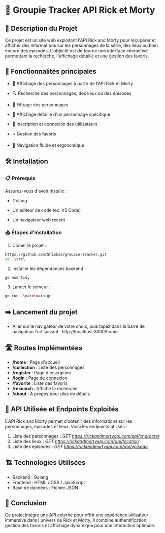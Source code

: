 # 🚀 Groupie Tracker API Rick et Morty

## 📌 Description du Projet

Ce projet est un site web exploitant l'API Rick and Morty pour récupérer et afficher des informations sur les personnages de la série, des lieux ou bien encore des episodes. L'objectif est de fournir une interface interactive permettant la recherche, l'affichage détaillé et une gestion des favoris.

## 🔧 Fonctionnalités principales

- 📜 Affichage des personnages à partir de l'API Rick et Morty

- 🔍 Recherche des personnages, des lieux ou des épisodes

- 🚬 Filtrage des personnages

- 📄 Affichage détaillé d'un personnage spécifique

- 📝 Inscription et connexion des utilisateurs

- ⭐ Gestion des favoris

- 🎨 Navigation fluide et ergonomique

## 🛠 Installation

### 📋 Prérequis

Assurez-vous d'avoir installé :

- Golang

- Un éditeur de code (ex: VS Code)

- Un navigateur web récent

### 📥 Étapes d'installation

1. Cloner le projet :

```sh
https://github.com/Shiokaa/groupie-tracker.git
cd .\src\
```

2. Installer les dépendances backend :

```sh
go mod tidy
```

3. Lancer le serveur :

```sh
go run .\main\main.go
```

## ➡️ Lancement du projet

- Aller sur le navigateur de votre choix, puis tapez dans la barre de navigation l'url suivant : http://localhost:3000/home

## 🛣️ Routes Implémentées

- **/home** : Page d'accueil
- **/collection** : Liste des personnages
- **/register** : Page d'inscription
- **/login** : Page de connexion
- **/favorite** : Liste des favoris
- **/research** : Affiche la recherche
- **/about** : A propos pour plus de détails

## 📡 API Utilisée et Endpoints Exploités

L'API Rick and Morty permet d'obtenir des informations sur les personnages, épisodes et lieux. Voici les endpoints utilisés :

1. Liste des personnages : *GET https://rickandmortyapi.com/api/character*
2. Liste des lieux : *GET https://rickandmortyapi.com/api/location*
3. Liste des episodes : *GET https://rickandmortyapi.com/api/episode*

## 🏗 Technologies Utilisées

- Backend : Golang
- Frontend : HTML / CSS / JavaScript
- Base de données : Fichier JSON

## 🎯 Conclusion

Ce projet intègre une API externe pour offrir une expérience utilisateur immersive dans l'univers de Rick et Morty. Il combine authentification, gestion des favoris et affichage dynamique pour une interaction optimale.
